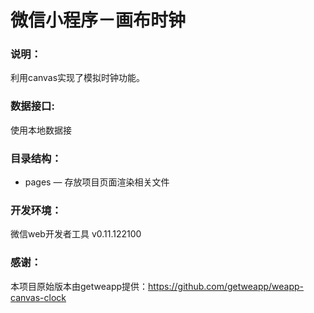 # 微信小程序－画布时钟

### 说明：

利用canvas实现了模拟时钟功能。

### 数据接口:

使用本地数据接

### 目录结构：

- pages — 存放项目页面渲染相关文件

### 开发环境：

微信web开发者工具 v0.11.122100

### 感谢：

本项目原始版本由getweapp提供：https://github.com/getweapp/weapp-canvas-clock

